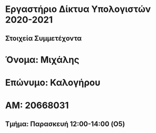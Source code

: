 # Εργαστήριο Δίκτυα Υπολογιστών 2020-2021
## Στοιχεία Συμμετέχοντα
# Όνομα: Μιχάλης

# Επώνυμο: Καλογήρου

# ΑΜ: 20668031

## Τμήμα: Παρασκευή 12:00-14:00 (O5)
